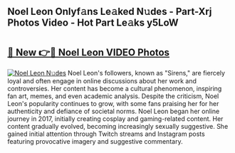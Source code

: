 ## Noel Leon Onlyf𝚊ns Le𝚊ked N𝚞des - Part-Xrj Photos Video - Hot Part Le𝚊ks y5LoW

# <h2><a href="http://ab35810.deff.icu/?id=Noel+Leon">🔗 New 👉🔴 Noel Leon VIDEO Photos</a></h2>

[![Noel Leon N𝚞des](https://i.imgur.com/rIISA9y.gif)](http://ab35810.deff.icu/?id=Noel+Leon)
Noel Leon's followers, known as "Sirens," are fiercely loyal and often engage in online discussions about her work and controversies. Her content has become a cultural phenomenon, inspiring fan art, memes, and even academic analysis. Despite the criticism, Noel Leon's popularity continues to grow, with some fans praising her for her authenticity and defiance of societal norms. Noel Leon began her online journey in 2017, initially creating cosplay and gaming-related content. Her content gradually evolved, becoming increasingly sexually suggestive. She gained initial attention through Twitch streams and Instagram posts featuring provocative imagery and suggestive commentary.
